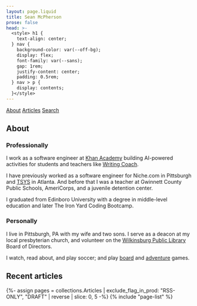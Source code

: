```yaml
---
layout: page.liquid
title: Sean McPherson
prose: false
head: >-
  <style> h1 {
    text-align: center;
  } nav {
    background-color: var(--off-bg);
    display: flex;
    font-family: var(--sans);
    gap: 1rem;
    justify-content: center;
    padding: 0.5rem;
  } nav > p {
    display: contents;
  }</style>
---
```


<nav>

[About](/) [Articles](/articles) [Search](/search)

</nav>

## About

### Professionally

I work as a software engineer at [Khan Academy](https://khanacademy.org)
building AI-powered activities for students and teachers like
[Writing Coach](https://www.khanmigo.ai/writingcoach).

I have previously worked as a software engineer for Niche.com in Pittsburgh and
[TSYS](https://www.tsys.com/) in Atlanta. And before that I was a teacher at
Gwinnett County Public Schools, AmeriCorps, and a juvenile detention center.

I graduated from Edinboro University with a degree in middle-level education and
later The Iron Yard Coding Bootcamp.

### Personally

I live in Pittsburgh, PA with my wife and two sons. I serve as a deacon at my
local presbyterian church, and volunteer on the
[Wilkinsburg Public Library](https://wilkinsburglibrary.org) Board of Directors.

I watch, read about, and play soccer; and play [board](/board-games) and
[adventure](/adventure-games) games.

## Recent articles

{%- assign pages = collections.Articles | exclude_flag_in_prod: "RSS-ONLY", "DRAFT" | reverse | slice: 0, 5 -%}
{% include "page-list" %}
